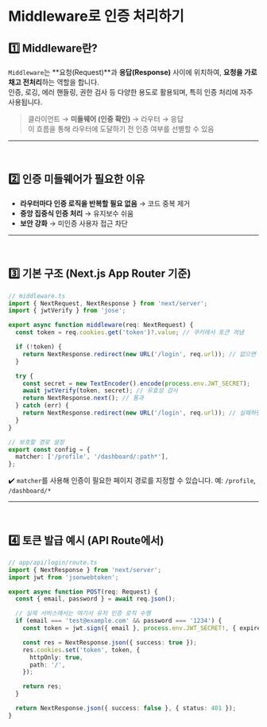 # Middleware로 인증 처리하기
## 1️⃣ Middleware란?
`Middleware`는 **요청(Request)**과 **응답(Response)** 사이에 위치하여, **요청을 가로채고 전처리**하는 역할을 합니다.  
인증, 로깅, 에러 핸들링, 권한 검사 등 다양한 용도로 활용되며, 특히 인증 처리에 자주 사용됩니다.

> 클라이언트 → **미들웨어 (인증 확인)** → 라우터 → 응답  
이 흐름을 통해 라우터에 도달하기 전 인증 여부를 선별할 수 있음
--- 
<br>

## 2️⃣ 인증 미들웨어가 필요한 이유
- **라우터마다 인증 로직을 반복할 필요 없음** → 코드 중복 제거
- **중앙 집중식 인증 처리** → 유지보수 쉬움
- **보안 강화** → 미인증 사용자 접근 차단
---
<br>

## 3️⃣ 기본 구조 (Next.js App Router 기준)
```ts
// middleware.ts
import { NextRequest, NextResponse } from 'next/server';
import { jwtVerify } from 'jose';

export async function middleware(req: NextRequest) {
  const token = req.cookies.get('token')?.value; // 쿠키에서 토큰 꺼냄

  if (!token) {
    return NextResponse.redirect(new URL('/login', req.url)); // 없으면 로그인 페이지로
  }

  try {
    const secret = new TextEncoder().encode(process.env.JWT_SECRET);
    await jwtVerify(token, secret); // 유효성 검사
    return NextResponse.next(); // 통과
  } catch (err) {
    return NextResponse.redirect(new URL('/login', req.url)); // 실패하면 로그인으로
  }
}

// 보호할 경로 설정
export const config = {
  matcher: ['/profile', '/dashboard/:path*'],
};
```
✔️ `matcher`를 사용해 인증이 필요한 페이지 경로를 지정할 수 있습니다. 예: `/profile`, `/dashboard/*`



--- 
<br>

## 4️⃣ 토큰 발급 예시 (API Route에서)
```ts
// app/api/login/route.ts
import { NextResponse } from 'next/server';
import jwt from 'jsonwebtoken';

export async function POST(req: Request) {
  const { email, password } = await req.json();

  // 실제 서비스에서는 여기서 유저 인증 로직 수행
  if (email === 'test@example.com' && password === '1234') {
    const token = jwt.sign({ email }, process.env.JWT_SECRET!, { expiresIn: '1h' });

    const res = NextResponse.json({ success: true });
    res.cookies.set('token', token, {
      httpOnly: true,
      path: '/',
    });

    return res;
  }

  return NextResponse.json({ success: false }, { status: 401 });
}
```
